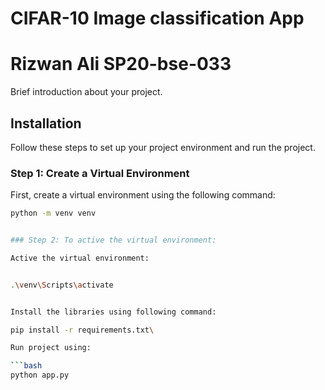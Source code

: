 # CIFAR-10 Image classification App
# Rizwan Ali  SP20-bse-033

Brief introduction about your project.

## Installation

Follow these steps to set up your project environment and run the project.

### Step 1: Create a Virtual Environment

First, create a virtual environment using the following command:

```bash
python -m venv venv


### Step 2: To active the virtual environment:

Active the virtual environment:


.\venv\Scripts\activate


Install the libraries using following command:

pip install -r requirements.txt\

Run project using:

```bash
python app.py
